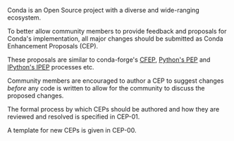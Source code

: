 Conda is an Open Source project with a diverse and wide-ranging ecosystem.

To better allow community members to provide feedback and proposals
for Conda's implementation, all major changes should be submitted as
Conda Enhancement Proposals (CEP).

These proposals are similar to conda-forge's [CFEP](https://github.com/conda-forge/cfep),
[Python's PEP](https://www.python.org/dev/peps/) and [IPython's IPEP](https://github.com/ipython/ipython/wiki/IPEPs:-IPython-Enhancement-Proposals) processes etc.

Community members are encouraged to author a CEP to suggest changes *before*
any code is written to allow for the community to discuss the proposed changes.

The formal process by which CEPs should be authored and how they are reviewed
and resolved is specified in CEP-01.

A template for new CEPs is given in CEP-00.
